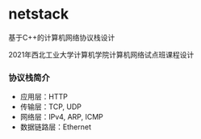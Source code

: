 # netstack

基于C++的计算机网络协议栈设计

2021年西北工业大学计算机学院计算机网络试点班课程设计

### 协议栈简介

- 应用层：HTTP
- 传输层：TCP, UDP
- 网络层：IPv4, ARP, ICMP
- 数据链路层：Ethernet